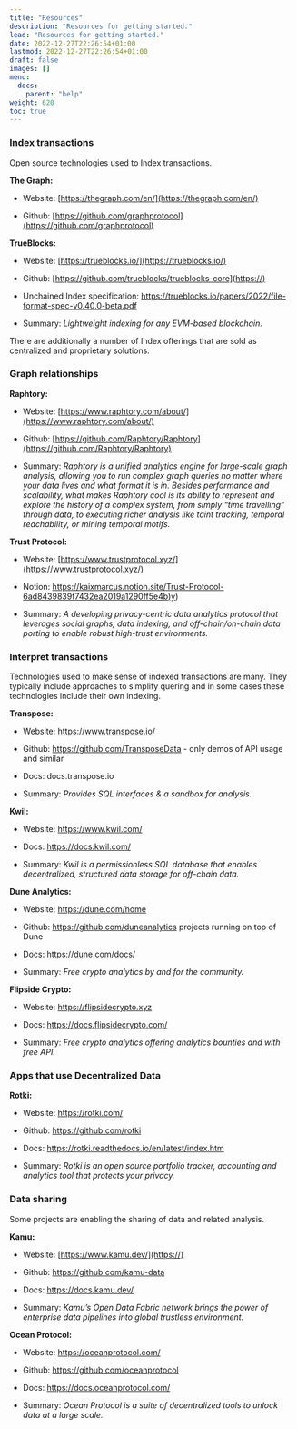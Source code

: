 ```yaml
---
title: "Resources"
description: "Resources for getting started."
lead: "Resources for getting started."
date: 2022-12-27T22:26:54+01:00
lastmod: 2022-12-27T22:26:54+01:00
draft: false
images: []
menu: 
  docs:
    parent: "help"
weight: 620
toc: true
---
```


### Index transactions

Open source technologies used to Index transactions.

**The Graph:**

- Website: [https://thegraph.com/en/](https://thegraph.com/en/)

- Github: [https://github.com/graphprotocol](https://github.com/graphprotocol)

**TrueBlocks:**

- Website:  [https://trueblocks.io/](https://trueblocks.io/)

- Github: [https://github.com/trueblocks/trueblocks-core](https://)

- Unchained Index specification: https://trueblocks.io/papers/2022/file-format-spec-v0.40.0-beta.pdf

- Summary: *Lightweight indexing for any EVM-based blockchain.*

There are additionally a number of Index offerings that are sold as centralized and proprietary solutions.

### Graph relationships

**Raphtory:**

- Website:  [https://www.raphtory.com/about/](https://www.raphtory.com/about/)

- Github:  [https://github.com/Raphtory/Raphtory](https://github.com/Raphtory/Raphtory)

- Summary: *Raphtory is a unified analytics engine for large-scale graph analysis, allowing you to run complex graph queries no matter where your data lives and what format it is in. Besides performance and scalability, what makes Raphtory cool is its ability to represent and explore the history of a complex system, from simply “time travelling” through data, to executing richer analysis like taint tracking, temporal reachability, or mining temporal motifs.*

**Trust Protocol:**

- Website: [https://www.trustprotocol.xyz/](https://www.trustprotocol.xyz/)

- Notion: [https://kaixmarcus.notion.site/Trust-Protocol-6ad8439839f7432ea2019a1290ff5e4b)y](https://kaixmarcus.notion.site/Trust-Protocol-6ad8439839f7432ea2019a1290ff5e4b))

- Summary:  *A developing privacy-centric data analytics protocol that leverages social graphs, data indexing, and off-chain/on-chain data porting to enable robust high-trust environments.*

### Interpret transactions

Technologies used to make sense of indexed transactions are many. They typically include approaches to simplify quering and in some cases these technologies include their own indexing.

**Transpose:**

- Website: https://www.transpose.io/

- Github: https://github.com/TransposeData  - only demos of API usage and similar

- Docs: docs.transpose.io

- Summary: *Provides SQL interfaces & a sandbox for analysis.*

**Kwil:**

- Website: https://www.kwil.com/

- Docs: https://docs.kwil.com/

- Summary: *Kwil is a permissionless SQL database that enables decentralized, structured data storage for off-chain data.*

**Dune Analytics:**

- Website:   https://dune.com/home

- Github: https://github.com/duneanalytics projects running on top of Dune

- Docs:  https://dune.com/docs/

- Summary: *Free crypto analytics by and for the community.*

**Flipside Crypto:**

- Website:   https://flipsidecrypto.xyz

- Docs:  https://docs.flipsidecrypto.com/

- Summary: *Free crypto analytics offering analytics bounties and with free API.*

### Apps that use Decentralized Data

**Rotki:**

- Website:  https://rotki.com/

- Github:  https://github.com/rotki

- Docs:  https://rotki.readthedocs.io/en/latest/index.htm

- Summary:  *Rotki is an open source portfolio tracker, accounting and analytics tool that protects your privacy.*

### Data sharing

Some projects are enabling the sharing of data and related analysis.

**Kamu:**

- Website: [https://www.kamu.dev/](https://)

- Github: https://github.com/kamu-data

- Docs: https://docs.kamu.dev/

- Summary: *Kamu’s Open Data Fabric network brings the power of enterprise data pipelines into global trustless environment.*

**Ocean Protocol:**

- Website: https://oceanprotocol.com/

- Github: https://github.com/oceanprotocol

- Docs: https://docs.oceanprotocol.com/

- Summary: *Ocean Protocol is a suite of decentralized tools to unlock data at a large scale.*
